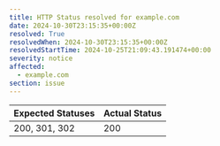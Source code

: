 ```yaml
---
title: HTTP Status resolved for example.com
date: 2024-10-30T23:15:35+00:00Z
resolved: True
resolvedWhen: 2024-10-30T23:15:35+00:00Z
resolvedStartTime: 2024-10-25T21:09:43.191474+00:00
severity: notice
affected:
  - example.com
section: issue
---
```


| Expected Statuses | Actual Status  |
|-------------------|----------------|
| 200, 301, 302 | 200 |
